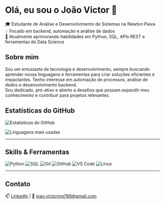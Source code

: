 # Olá, eu sou o João Victor 👋

🎓 Estudante de Análise e Desenvolvimento de Sistemas na Newton Paiva  
💡 Focado em backend, automação e análise de dados  
🚀 Atualmente aprimorando habilidades em Python, SQL, APIs REST e ferramentas de Data Science  


## Sobre mim

Sou um entusiasta de tecnologia e desenvolvimento, sempre buscando aprender novas linguagens e ferramentas para criar soluções eficientes e impactantes. Tenho interesse em automação de processos, análise de dados e desenvolvimento backend.  
Sou dedicado, pró-ativo e aberto a desafios que possam expandir meu conhecimento e contribuir para projetos relevantes.



## Estatísticas do GitHub

![Estatísticas do GitHub](https://github-readme-stats.vercel.app/api?username=JvCoding5&show_icons=true&theme=radical)

![Linguagens mais usadas](https://github-readme-stats.vercel.app/api/top-langs/?username=JvCoding5&layout=compact&theme=radical)

---

## Skills & Ferramentas

![Python](https://img.shields.io/badge/Python-3776AB?style=flat&logo=python&logoColor=white)
![SQL](https://img.shields.io/badge/SQL-4479A1?style=flat&logo=mysql&logoColor=white)
![Git](https://img.shields.io/badge/Git-F05032?style=flat&logo=git&logoColor=white)
![GitHub](https://img.shields.io/badge/GitHub-181717?style=flat&logo=github&logoColor=white)
![VS Code](https://img.shields.io/badge/VS_Code-007ACC?style=flat&logo=visual-studio-code&logoColor=white)
![Linux](https://img.shields.io/badge/Linux-FCC624?style=flat&logo=linux&logoColor=black)

---

## Contato

📫 [LinkedIn](www.linkedin.com/in/joao-victor-da-silva-rodrigues-53a9aa291) | 📧 joao.victormg789@gmail.com


<!--
**JvCoding5/JvCoding5** is a ✨ _special_ ✨ repository because its `README.md` (this file) appears on your GitHub profile.

Here are some ideas to get you started:

- 🔭 I’m currently working on ...
- 🌱 I’m currently learning ...
- 👯 I’m looking to collaborate on ...
- 🤔 I’m looking for help with ...
- 💬 Ask me about ...
- 📫 How to reach me: ...
- 😄 Pronouns: ...
- ⚡ Fun fact: ...
-->
